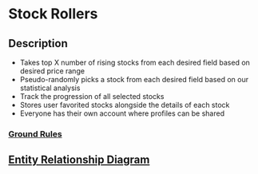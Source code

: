 # Stock Rollers

## Description
* Takes top X number of rising stocks from each desired field based on desired price range 
* Pseudo-randomly picks a stock from each desired field based on our statistical analysis
* Track the progression of all selected stocks
* Stores user favorited stocks alongside the details of each stock
* Everyone has their own account where profiles can be shared

### [Ground Rules](docs/ground-rules.md)

## [Entity Relationship Diagram](docs/erd.md)
